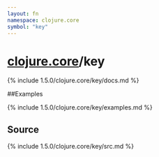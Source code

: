 ```yaml
---
layout: fn
namespace: clojure.core
symbol: "key"
---
```


# [clojure.core](../)/key

{% include 1.5.0/clojure.core/key/docs.md %}

##Examples

{% include 1.5.0/clojure.core/key/examples.md %}
## Source
{% include 1.5.0/clojure.core/key/src.md %}

